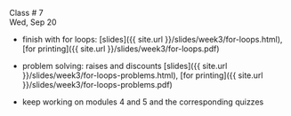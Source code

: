 
<div class="lecture2">



<div class="column_date">
<p markdown="block">

Class # 7 <br> 
Wed, Sep 20

</p>
</div>



<div class="column_materials" >
<p markdown="block">


* finish with for loops: [slides]({{ site.url }}/slides/week3/for-loops.html),
 [for printing]({{ site.url }}/slides/week3/for-loops.pdf)  

* problem solving: raises and discounts [slides]({{ site.url }}/slides/week3/for-loops-problems.html),
 [for printing]({{ site.url }}/slides/week3/for-loops-problems.pdf)  

</p>
</div>



<div class="column_assign">
<p markdown="block">

* keep working on modules 4 and 5 and the corresponding quizzes 

</p>
</div>

</div>
